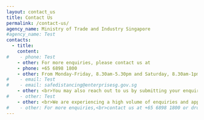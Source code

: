 ```yaml
---
layout: contact_us
title: Contact Us
permalink: /contact-us/
agency_name: Ministry of Trade and Industry Singapore
#agency_name: Test
contacts:
  - title: 
    content:
#    - phone: Test
    - other: For more enquiries, please contact us at
    - phone: +65 6898 1800
    - other: From Monday-Friday, 8.30am-5.30pm and Saturday, 8.30am-1pm (excluding Public Holidays)
#    - email: Test
#    - email: safedistancing@enterprisesg.gov.sg
    - other: <br>You may also reach out to us by submitting your enquiry through our <a href="https://go.gov.sg/sdenquiries" target="_blank">online form</a>.
#    - other: Test 
    - other: <br>We are experiencing a high volume of enquiries and appreciate your understanding and patience.
#    - other: For more enquiries,<br>contact us at +65 6898 1800 or drop us an email at safedistancing@enterprisesg.gov.sg   
---
```

